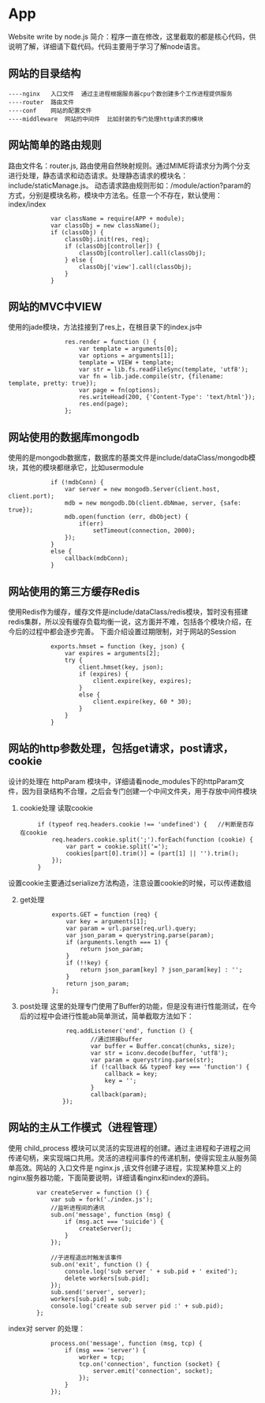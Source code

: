 # App
Website write by node.js
简介：程序一直在修改，这里截取的都是核心代码，供说明了解，详细请下载代码。代码主要用于学习了解node语言。

网站的目录结构
-----
    ----nginx   入口文件  通过主进程根据服务器cpu个数创建多个工作进程提供服务
    ----router  路由文件  
    ----conf    网站的配置文件
    ----middleware  网站的中间件  比如封装的专门处理http请求的模块


网站简单的路由规则
-----
路由文件名：router.js, 路由使用自然映射规则。通过MIME将请求分为两个分支进行处理，静态请求和动态请求。处理静态请求的模块名：include/staticManage.js。
动态请求路由规则形如：/module/action?param的方式，分别是模块名称，模块中方法名。任意一个不存在，默认使用：index/index

                var className = require(APP + module);
                var classObj = new className();
                if (classObj) {
                    classObj.init(res, req);
                    if (classObj[controller]) {
                        classObj[controller].call(classObj);
                    } else {
                        classObj['view'].call(classObj);
                    }
                }

网站的MVC中VIEW
-----
使用的jade模块，方法挂接到了res上，在根目录下的index.js中

                    res.render = function () {
                        var template = arguments[0];
                        var options = arguments[1];
                        template = VIEW + template;
                        var str = lib.fs.readFileSync(template, 'utf8');
                        var fn = lib.jade.compile(str, {filename: template, pretty: true});
                        var page = fn(options);
                        res.writeHead(200, {'Content-Type': 'text/html'});
                        res.end(page);
                    };

网站使用的数据库mongodb
----
使用的是mongodb数据库，数据库的基类文件是include/dataClass/mongodb模块，其他的模块都继承它，比如usermodule

                if (!mdbConn) {
                    var server = new mongodb.Server(client.host, client.port);
                    mdb = new mongodb.Db(client.dbNmae, server, {safe: true});
                    mdb.open(function (err, dbObject) {
                        if(err)
                            setTimeout(connection, 2000);
                    });
                }
                else {
                    callback(mdbConn);
                }

网站使用的第三方缓存Redis
----
使用Redis作为缓存，缓存文件是include/dataClass/redis模块，暂时没有搭建redis集群，所以没有缓存负载均衡一说，这方面并不难，包括各个模块介绍，在今后的过程中都会逐步完善。
下面介绍设置过期限制，对于网站的Session

                exports.hmset = function (key, json) {
                    var expires = arguments[2];
                    try {
                        client.hmset(key, json);
                        if (expires) {
                            client.expire(key, expires);
                        }
                        else {
                            client.expire(key, 60 * 30);
                        }
                    }
                }

网站的http参数处理，包括get请求，post请求，cookie
----
设计的处理在 httpParam 模块中，详细请看node_modules下的httpParam文件，因为目录结构不合理，之后会专门创建一个中间文件夹，用于存放中间件模块
1. cookie处理
读取cookie

            if (typeof req.headers.cookie !== 'undefined') {   //判断是否存在cookie
                req.headers.cookie.split(';').forEach(function (cookie) {
                    var part = cookie.split('=');
                    cookies[part[0].trim()] = (part[1] || '').trim();
                });
            } 

设置cookie主要通过serialize方法构造，注意设置cookie的时候，可以传递数组

2. get处理

                exports.GET = function (req) {
                    var key = arguments[1];
                    var param = url.parse(req.url).query;
                    var json_param = querystring.parse(param);
                    if (arguments.length === 1) {
                        return json_param;
                    }
                    if (!!key) {
                        return json_param[key] ? json_param[key] : '';
                    }
                    return json_param;
                };

3. post处理
这里的处理专门使用了Buffer的功能，但是没有进行性能测试，在今后的过程中会进行性能ab简单测试，简单截取方法如下：

                    req.addListener('end', function () {
                           //通过拼接buffer
                           var buffer = Buffer.concat(chunks, size);
                           var str = iconv.decode(buffer, 'utf8');
                           var param = querystring.parse(str);
                           if (!callback && typeof key === 'function') {
                               callback = key;
                               key = '';
                           }
                           callback(param);
                   });


网站的主从工作模式（进程管理）
----
使用 child_process 模块可以灵活的实现进程的创建。通过主进程和子进程之间传递句柄，来实现端口共用。灵活的进程间事件的传递机制，使得实现主从服务简单高效。网站的
入口文件是 nginx.js ,该文件创建子进程，实现某种意义上的nginx服务器功能，下面简要说明，详细请看nginx和index的源码。

            var createServer = function () {
                var sub = fork('./index.js');
                //监听进程间的通讯
                sub.on('message', function (msg) {
                    if (msg.act === 'suicide') {
                        createServer();
                    }
                });

                //子进程退出时触发该事件
                sub.on('exit', function () {
                    console.log('sub server ' + sub.pid + ' exited');
                    delete workers[sub.pid];
                });
                sub.send('server', server);
                workers[sub.pid] = sub;
                console.log('create sub server pid :' + sub.pid);
            };

index对 server 的处理：

                process.on('message', function (msg, tcp) {
                    if (msg === 'server') {
                        worker = tcp;
                        tcp.on('connection', function (socket) {
                            server.emit('connection', socket);
                        });
                    }
                });







    